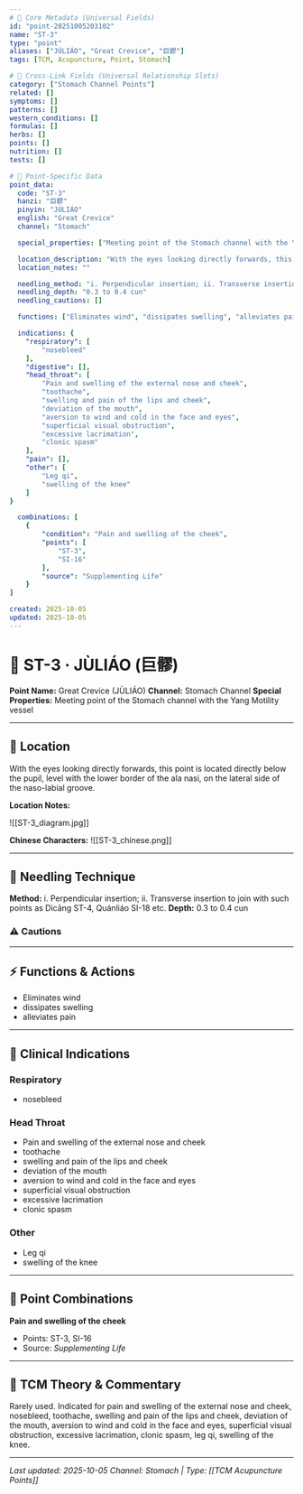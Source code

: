```yaml
---
# 🔹 Core Metadata (Universal Fields)
id: "point-20251005203102"
name: "ST-3"
type: "point"
aliases: ["JÙLIÁO", "Great Crevice", "巨髎"]
tags: [TCM, Acupuncture, Point, Stomach]

# 🔹 Cross-Link Fields (Universal Relationship Slots)
category: ["Stomach Channel Points"]
related: []
symptoms: []
patterns: []
western_conditions: []
formulas: []
herbs: []
points: []
nutrition: []
tests: []

# 🔹 Point-Specific Data
point_data:
  code: "ST-3"
  hanzi: "巨髎"
  pinyin: "JÙLIÁO"
  english: "Great Crevice"
  channel: "Stomach"

  special_properties: ["Meeting point of the Stomach channel with the Yang Motility vessel"]

  location_description: "With the eyes looking directly forwards, this point is located directly below the pupil, level with the lower border of the ala nasi, on the lateral side of the naso-labial groove."
  location_notes: ""

  needling_method: "i. Perpendicular insertion; ii. Transverse insertion to join with such points as Dìcāng ST-4, Quánliáo SI-18 etc."
  needling_depth: "0.3 to 0.4 cun"
  needling_cautions: []

  functions: ["Eliminates wind", "dissipates swelling", "alleviates pain"]

  indications: {
    "respiratory": [
        "nosebleed"
    ],
    "digestive": [],
    "head_throat": [
        "Pain and swelling of the external nose and cheek",
        "toothache",
        "swelling and pain of the lips and cheek",
        "deviation of the mouth",
        "aversion to wind and cold in the face and eyes",
        "superficial visual obstruction",
        "excessive lacrimation",
        "clonic spasm"
    ],
    "pain": [],
    "other": [
        "Leg qi",
        "swelling of the knee"
    ]
}

  combinations: [
    {
        "condition": "Pain and swelling of the cheek",
        "points": [
            "ST-3",
            "SI-16"
        ],
        "source": "Supplementing Life"
    }
]

created: 2025-10-05
updated: 2025-10-05
---
```


# 📍 ST-3 · JÙLIÁO (巨髎)

**Point Name:** Great Crevice (JÙLIÁO)
**Channel:** Stomach Channel
**Special Properties:** Meeting point of the Stomach channel with the Yang Motility vessel

---

## 📍 Location

With the eyes looking directly forwards, this point is located directly below the pupil, level with the lower border of the ala nasi, on the lateral side of the naso-labial groove.

**Location Notes:**


![[ST-3_diagram.jpg]]

**Chinese Characters:** ![[ST-3_chinese.png]]

---

## 🔧 Needling Technique

**Method:** i. Perpendicular insertion; ii. Transverse insertion to join with such points as Dìcāng ST-4, Quánliáo SI-18 etc.
**Depth:** 0.3 to 0.4 cun

### ⚠️ Cautions

---

## ⚡ Functions & Actions
- Eliminates wind
- dissipates swelling
- alleviates pain

---

## 🎯 Clinical Indications

### Respiratory
- nosebleed

### Head Throat
- Pain and swelling of the external nose and cheek
- toothache
- swelling and pain of the lips and cheek
- deviation of the mouth
- aversion to wind and cold in the face and eyes
- superficial visual obstruction
- excessive lacrimation
- clonic spasm

### Other
- Leg qi
- swelling of the knee

---

## 🔗 Point Combinations

**Pain and swelling of the cheek**
- Points: ST-3, SI-16
- Source: *Supplementing Life*

---

## 🧬 TCM Theory & Commentary

Rarely used.
Indicated for pain and swelling of the external nose and cheek, nosebleed, toothache, swelling and pain of the lips and cheek, deviation of the mouth, aversion to wind and cold in the face and eyes, superficial visual obstruction, excessive lacrimation, clonic spasm, leg qi, swelling of the knee.

---

*Last updated: 2025-10-05*
*Channel: Stomach | Type: [[TCM Acupuncture Points]]*
